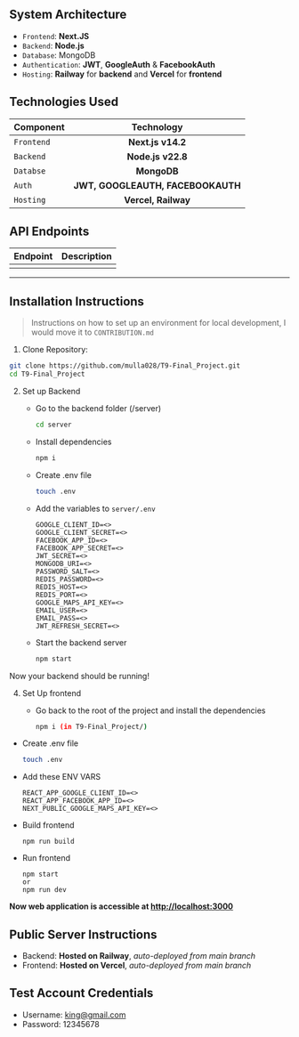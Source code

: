 

## System Architecture

- `Frontend`: **Next.JS**
- `Backend`: **Node.js**
- `Database`: MongoDB
- `Authentication`: **JWT**, **GoogleAuth** & **FacebookAuth**
- `Hosting`: **Railway** for **backend** and **Vercel** for **frontend**

## Technologies Used

| Component | Technology |
| :--- | :---: |
| `Frontend` | **Next.js v14.2** |
| `Backend` | **Node.js v22.8** |
| `Databse` | **MongoDB** |
| `Auth` | **JWT, GOOGLEAUTH, FACEBOOKAUTH** |
| `Hosting` | **Vercel, Railway** |

## API Endpoints

| Endpoint | Description |
| --- | ---: |
| | |

---

## Installation Instructions

> Instructions on how to set up an environment for local development, I would move it to `CONTRIBUTION.md`

1. Clone Repository: 

```bash
git clone https://github.com/mulla028/T9-Final_Project.git
cd T9-Final_Project
```

2. Set up Backend
   * Go to the backend folder (/server)
     ```bash
     cd server
     ```
    * Install dependencies
      ```bash
      npm i
      ```

    * Create .env file
      ```bash
      touch .env
      ```
    * Add the variables to `server/.env`
      ```
      GOOGLE_CLIENT_ID=<>
      GOOGLE_CLIENT_SECRET=<>
      FACEBOOK_APP_ID=<>
      FACEBOOK_APP_SECRET=<>
      JWT_SECRET=<>
      MONGODB_URI=<>
      PASSWORD_SALT=<>
      REDIS_PASSWORD=<>
      REDIS_HOST=<>
      REDIS_PORT=<>
      GOOGLE_MAPS_API_KEY=<>
      EMAIL_USER=<>
      EMAIL_PASS=<>
      JWT_REFRESH_SECRET=<>
      ```
    * Start the backend server
      ```bash
      npm start
      ```
Now your backend should be running!

4. Set Up frontend
   
   * Go back to the root of the project and install the dependencies
     ```bash
     npm i (in T9-Final_Project/)
     ```
  * Create .env file
    ```bash
    touch .env
    ```
  * Add these ENV VARS
    ```
    REACT_APP_GOOGLE_CLIENT_ID=<>
    REACT_APP_FACEBOOK_APP_ID=<>
    NEXT_PUBLIC_GOOGLE_MAPS_API_KEY=<>
    ```
  * Build frontend
    ```
    npm run build
    ```
  * Run frontend
    ```
    npm start
    or
    npm run dev
    ```
**Now web application is accessible at [http://localhost:3000]()**

## Public Server Instructions

* Backend: **Hosted on Railway**, _auto-deployed from main branch_
* Frontend: **Hosted on Vercel**, _auto-deployed from main branch_

## Test Account Credentials

* Username: king@gmail.com
* Password: 12345678
